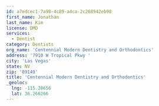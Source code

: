 ```yaml
---
id: a7edcec1-7a98-4c89-a4ca-2c268942eb98
first_name: Jonathan
last_name: Kim
license: DMD
services:
  - Dentist
category: Dentists
org_name: 'Centennial Modern Dentistry and Orthodontics'
address: '7910 W Tropical Pkwy '
city: 'Las Vegas'
state: NV
zip: '89149'
title: 'Centennial Modern Dentistry and Orthodontics'
_geoloc:
  lng: -115.28656
  lat: 36.266266
---
```

